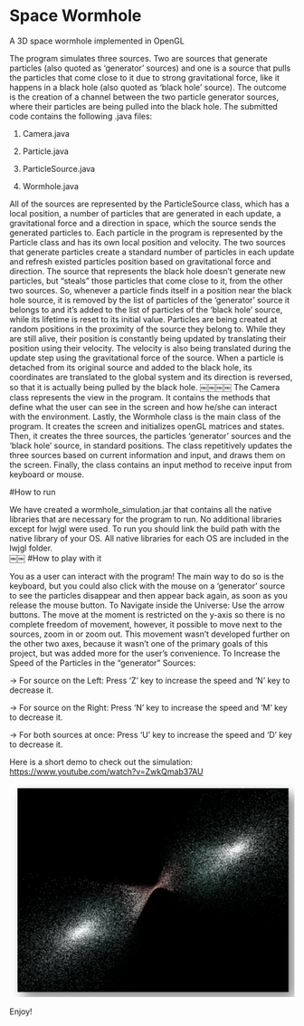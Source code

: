 # Space Wormhole
A  3D space wormhole implemented in OpenGL 


The program simulates three sources. Two are sources that generate particles (also quoted as ‘generator’ sources) and one is a source that pulls the particles that come close to it due to strong gravitational force, like it happens in a black hole (also quoted as ‘black hole’ source). The outcome is the creation of a channel between the two particle generator sources, where their particles are being pulled into the black hole.
The submitted code contains the following .java files:

1. Camera.java

2. Particle.java

3. ParticleSource.java

4. Wormhole.java

All of the sources are represented by the ParticleSource class, which has a local position, a number of particles that are generated in each update, a gravitational force and a direction in space, which the source sends the generated particles to. Each particle in the program is represented by the Particle class and has its own local position and velocity.
The two sources that generate particles create a standard number of particles in each update and refresh existed particles position based on gravitational force and direction. The source that represents the black hole doesn’t generate new particles, but “steals” those particles that come close to it, from the other two sources. So, whenever a particle finds itself in a position near the black hole source, it is removed by the list of particles of the ‘generator’ source it belongs to and it’s added to the list of particles of the ‘black hole’ source, while its lifetime is reset to its initial value.
Particles are being created at random positions in the proximity of the source they belong to. While they are still alive, their position is constantly being updated by translating their position using their velocity. The velocity is also being translated during the update step using the gravitational force of the source.
When a particle is detached from its original source and added to the black hole, its coordinates are translated to the global system and its direction is reversed, so that it is actually being pulled by the black hole.
￼￼￼￼
The Camera class represents the view in the program. It contains the methods that define what the user can see in the screen and how he/she can interact with the environment.
Lastly, the Wormhole class is the main class of the program. It creates the screen and initializes openGL matrices and states. Then, it creates the three sources, the particles ‘generator’ sources and the ‘black hole’ source, in standard positions. The class repetitively updates the three sources based on current information and input, and draws them on the screen. Finally, the class contains an input method to receive input from keyboard or mouse.

#How to run

We have created a wormhole_simulation.jar that contains all the native libraries that are necessary for the program to run. No additional libraries except for lwjgl were used. To run you should link the build path with the native library of your OS. All native libraries for each OS are included in the lwjgl folder.  
￼￼
#How to play with it

You as a user can interact with the program! The main way to do so is the keyboard, but you could also click with the mouse on a ‘generator’ source to see the particles disappear and then appear back again, as soon as you release the mouse button.
To Navigate inside the Universe:
Use the arrow buttons. The move at the moment is restricted on the y-axis so there is no complete freedom of movement, however, it possible to move next to the sources, zoom in or zoom out. This movement wasn’t developed further on the other two axes, because it wasn’t one of the primary goals of this project, but was added more for the user’s convenience.
To Increase the Speed of the Particles in the “generator” Sources:

 -> For source on the Left: Press ‘Z’ key to increase the speed and ‘N’ key to decrease it.
 
 -> For source on the Right: Press ‘N’ key to increase the speed and ‘M’ key to decrease it.
 
 -> For both sources at once: Press ‘U’ key to increase the speed and ‘D’ key to decrease it.
 
 Here is a short demo to check out the simulation: https://www.youtube.com/watch?v=ZwkQmab37AU
 
 ![Simulation of wormhole](/images/wormhole.png)
 
Enjoy!
